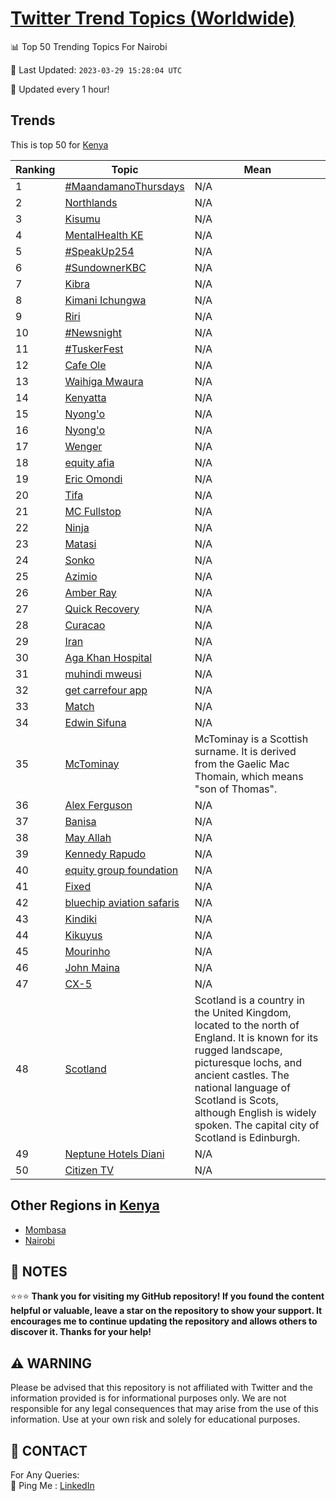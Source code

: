 [Twitter Trend Topics (Worldwide)](https://github.com/ErcinDedeoglu/Twitter-Trend-Topics)
==========


📊 Top 50 Trending Topics For Nairobi

📆 Last Updated: `2023-03-29 15:28:04 UTC`

🔧 Updated every 1 hour!


## Trends

This is top 50 for [Kenya](</Kenya>)

| Ranking | Topic | Mean |
| ------- | ------------ | ------------ |
| 1 | [#MaandamanoThursdays](http://twitter.com/search?q=%23MaandamanoThursdays) | N/A |
| 2 | [Northlands](http://twitter.com/search?q=Northlands) | N/A |
| 3 | [Kisumu](http://twitter.com/search?q=Kisumu) | N/A |
| 4 | [MentalHealth KE](http://twitter.com/search?q=MentalHealth+KE) | N/A |
| 5 | [#SpeakUp254](http://twitter.com/search?q=%23SpeakUp254) | N/A |
| 6 | [#SundownerKBC](http://twitter.com/search?q=%23SundownerKBC) | N/A |
| 7 | [Kibra](http://twitter.com/search?q=Kibra) | N/A |
| 8 | [Kimani Ichungwa](http://twitter.com/search?q=Kimani+Ichungwa) | N/A |
| 9 | [Riri](http://twitter.com/search?q=Riri) | N/A |
| 10 | [#Newsnight](http://twitter.com/search?q=%23Newsnight) | N/A |
| 11 | [#TuskerFest](http://twitter.com/search?q=%23TuskerFest) | N/A |
| 12 | [Cafe Ole](http://twitter.com/search?q=Cafe+Ole) | N/A |
| 13 | [Waihiga Mwaura](http://twitter.com/search?q=Waihiga+Mwaura) | N/A |
| 14 | [Kenyatta](http://twitter.com/search?q=Kenyatta) | N/A |
| 15 | [Nyong'o](http://twitter.com/search?q=Nyong%27o) | N/A |
| 16 | [Nyong'o](http://twitter.com/search?q=Nyong%27o) | N/A |
| 17 | [Wenger](http://twitter.com/search?q=Wenger) | N/A |
| 18 | [equity afia](http://twitter.com/search?q=equity+afia) | N/A |
| 19 | [Eric Omondi](http://twitter.com/search?q=Eric+Omondi) | N/A |
| 20 | [Tifa](http://twitter.com/search?q=Tifa) | N/A |
| 21 | [MC Fullstop](http://twitter.com/search?q=MC+Fullstop) | N/A |
| 22 | [Ninja](http://twitter.com/search?q=Ninja) | N/A |
| 23 | [Matasi](http://twitter.com/search?q=Matasi) | N/A |
| 24 | [Sonko](http://twitter.com/search?q=Sonko) | N/A |
| 25 | [Azimio](http://twitter.com/search?q=Azimio) | N/A |
| 26 | [Amber Ray](http://twitter.com/search?q=Amber+Ray) | N/A |
| 27 | [Quick Recovery](http://twitter.com/search?q=Quick+Recovery) | N/A |
| 28 | [Curacao](http://twitter.com/search?q=Curacao) | N/A |
| 29 | [Iran](http://twitter.com/search?q=Iran) | N/A |
| 30 | [Aga Khan Hospital](http://twitter.com/search?q=Aga+Khan+Hospital) | N/A |
| 31 | [muhindi mweusi](http://twitter.com/search?q=muhindi+mweusi) | N/A |
| 32 | [get carrefour app](http://twitter.com/search?q=get+carrefour+app) | N/A |
| 33 | [Match](http://twitter.com/search?q=Match) | N/A |
| 34 | [Edwin Sifuna](http://twitter.com/search?q=Edwin+Sifuna) | N/A |
| 35 | [McTominay](http://twitter.com/search?q=McTominay) | McTominay is a Scottish surname. It is derived from the Gaelic Mac Thomain, which means "son of Thomas". |
| 36 | [Alex Ferguson](http://twitter.com/search?q=Alex+Ferguson) | N/A |
| 37 | [Banisa](http://twitter.com/search?q=Banisa) | N/A |
| 38 | [May Allah](http://twitter.com/search?q=May+Allah) | N/A |
| 39 | [Kennedy Rapudo](http://twitter.com/search?q=Kennedy+Rapudo) | N/A |
| 40 | [equity group foundation](http://twitter.com/search?q=equity+group+foundation) | N/A |
| 41 | [Fixed](http://twitter.com/search?q=Fixed) | N/A |
| 42 | [bluechip aviation safaris](http://twitter.com/search?q=bluechip+aviation+safaris) | N/A |
| 43 | [Kindiki](http://twitter.com/search?q=Kindiki) | N/A |
| 44 | [Kikuyus](http://twitter.com/search?q=Kikuyus) | N/A |
| 45 | [Mourinho](http://twitter.com/search?q=Mourinho) | N/A |
| 46 | [John Maina](http://twitter.com/search?q=John+Maina) | N/A |
| 47 | [CX-5](http://twitter.com/search?q=CX-5) | N/A |
| 48 | [Scotland](http://twitter.com/search?q=Scotland) | Scotland is a country in the United Kingdom, located to the north of England. It is known for its rugged landscape, picturesque lochs, and ancient castles. The national language of Scotland is Scots, although English is widely spoken. The capital city of Scotland is Edinburgh. |
| 49 | [Neptune Hotels Diani](http://twitter.com/search?q=Neptune+Hotels+Diani) | N/A |
| 50 | [Citizen TV](http://twitter.com/search?q=Citizen+TV) | N/A |



## Other Regions in [Kenya](</Kenya>)

* [Mombasa](</Kenya/Mombasa.md>)
* [Nairobi](</Kenya/Nairobi.md>)



## 📝 NOTES

⭐⭐⭐ **Thank you for visiting my GitHub repository! If you found the content helpful or valuable, leave a star on the repository to show your support. It encourages me to continue updating the repository and allows others to discover it. Thanks for your help!**


## ⚠️ WARNING

Please be advised that this repository is not affiliated with Twitter and the information provided is for informational purposes only. We are not responsible for any legal consequences that may arise from the use of this information. Use at your own risk and solely for educational purposes.


## 📨 CONTACT

 For Any Queries:  
            🏓 Ping Me : [LinkedIn](https://www.linkedin.com/in/ercindedeoglu/)
